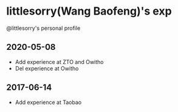 # littlesorry(Wang Baofeng)'s exp
@littlesorry's personal profile

## 2020-05-08

* Add experience at ZTO and Owitho
* Del experience at Owitho

## 2017-06-14

* Add experience at Taobao

